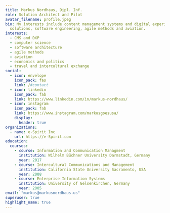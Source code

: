 ```yaml
---
title: Markus Nordhaus, Dipl. Inf.
role: Solution Architect and Pilot
avatar_filename: profile.jpeg
bio: My interests include content management systems and digital experiance
  solutions, software engineering, agile methods and aviation.
interests:
  - CMS and DXP
  - computer science
  - software architecture
  - agile methods
  - aviation
  - economics and politics
  - travel and intercultural exchange
social:
  - icon: envelope
    icon_pack: fas
    link: /#contact
  - icon: linkedin
    icon_pack: fab
    link: https://www.linkedin.com/in/markus-nordhaus/
  - icon: instagram
    icon_pack: fab
    link: https://www.instagram.com/markusgoesusa/
    display:
      header: true
organizations:
  - name: e-Spirit Inc
    url: https://e-Spirit.com
education:
  courses:
    - course: Information and Communication Managment
      institution: Wilhelm Büchner University Darmstadt, Germany
      year: 2017
    - course: Intercultural Communications and Management
      institution: California State University Sacramento, USA
      year: 2008
    - course: Enterprise Information Systems
      institution: University of Gelsenkirchen, Germany
      year: 2005
email: "markus@markusnordhaus.us"
superuser: true
highlight_name: true
---
```

